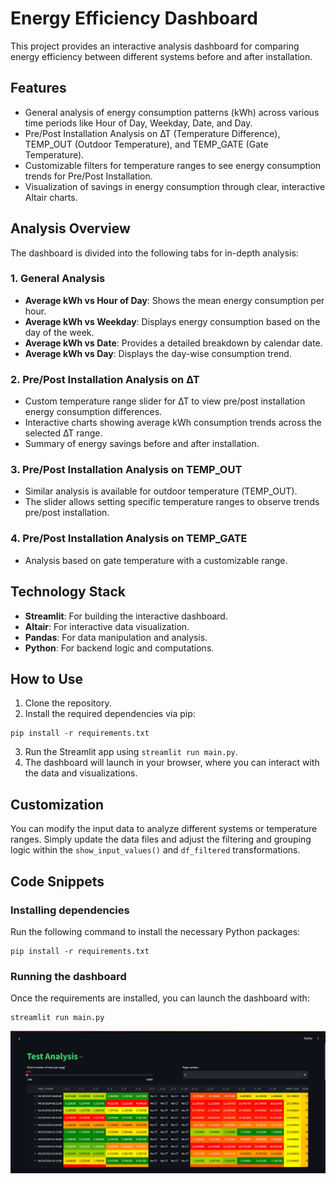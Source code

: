 # Energy Efficiency Dashboard

This project provides an interactive analysis dashboard for comparing energy efficiency between different systems before and after installation.

## Features
- General analysis of energy consumption patterns (kWh) across various time periods like Hour of Day, Weekday, Date, and Day.
- Pre/Post Installation Analysis on ∆T (Temperature Difference), TEMP_OUT (Outdoor Temperature), and TEMP_GATE (Gate Temperature).
- Customizable filters for temperature ranges to see energy consumption trends for Pre/Post Installation.
- Visualization of savings in energy consumption through clear, interactive Altair charts.

## Analysis Overview

The dashboard is divided into the following tabs for in-depth analysis:

### 1. General Analysis
- **Average kWh vs Hour of Day**: Shows the mean energy consumption per hour.
- **Average kWh vs Weekday**: Displays energy consumption based on the day of the week.
- **Average kWh vs Date**: Provides a detailed breakdown by calendar date.
- **Average kWh vs Day**: Displays the day-wise consumption trend.

### 2. Pre/Post Installation Analysis on ∆T
- Custom temperature range slider for ∆T to view pre/post installation energy consumption differences.
- Interactive charts showing average kWh consumption trends across the selected ∆T range.
- Summary of energy savings before and after installation.

### 3. Pre/Post Installation Analysis on TEMP_OUT
- Similar analysis is available for outdoor temperature (TEMP_OUT).
- The slider allows setting specific temperature ranges to observe trends pre/post installation.

### 4. Pre/Post Installation Analysis on TEMP_GATE
- Analysis based on gate temperature with a customizable range.

## Technology Stack
- **Streamlit**: For building the interactive dashboard.
- **Altair**: For interactive data visualization.
- **Pandas**: For data manipulation and analysis.
- **Python**: For backend logic and computations.

## How to Use
1. Clone the repository.
2. Install the required dependencies via pip:
```
pip install -r requirements.txt
```
3. Run the Streamlit app using `streamlit run main.py`.
4. The dashboard will launch in your browser, where you can interact with the data and visualizations.

## Customization
You can modify the input data to analyze different systems or temperature ranges. Simply update the data files and adjust the filtering and grouping logic within the `show_input_values()` and `df_filtered` transformations.

## Code Snippets
### Installing dependencies
Run the following command to install the necessary Python packages:
```
pip install -r requirements.txt
```

### Running the dashboard
Once the requirements are installed, you can launch the dashboard with:
```
streamlit run main.py
```

![alt text](image.png)